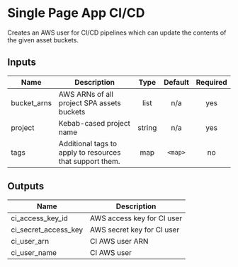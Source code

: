 # Single Page App CI/CD

Creates an AWS user for CI/CD pipelines which can update the contents of the given asset buckets.

## Inputs

| Name         | Description                                              |  Type  | Default | Required |
| ------------ | -------------------------------------------------------- | :----: | :-----: | :------: |
| bucket\_arns | AWS ARNs of all project SPA assets buckets               |  list  |   n/a   |   yes    |
| project      | Kebab-cased project name                                 | string |   n/a   |   yes    |
| tags         | Additional tags to apply to resources that support them. |  map   | `<map>` |    no    |

## Outputs

| Name                    | Description                |
| ----------------------- | -------------------------- |
| ci\_access\_key\_id     | AWS access key for CI user |
| ci\_secret\_access\_key | AWS secret key for CI user |
| ci\_user\_arn           | CI AWS user ARN            |
| ci\_user\_name          | CI AWS user                |

